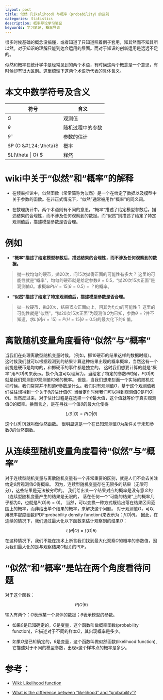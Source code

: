 ```yaml
---
layout: post
title: 似然（likelihood）与概率（probability）的区别
categories: Statistics
description: 概率导论学习笔记
keywords: 学习笔记, 概率导论
---
```


  很多时候基础的概念没搞懂，或者知道了只知道照着例子套用，知其然而不知其所以然。对于知识的理解只能到达会运用的层面。而对于知识的创新运用是远远不足的。
  
  似然和概率在统计学中是经常见到的两个术语，有时候这两个概念是一个意思，有时候却有很大区别。这里梳理下这两个术语所代表的具体含义。
  
  
# 本文中数学符号及含义

| 符号 | 含义 |
|--------|--------|
| $O$    |     观测值   |
| $\theta$    |    随机过程中的参数    |
| $\hat{\theta}$   |   参数的估计     |
| $P (O &#124; \theta)$   |    概率    |
| $L(\theta &#124; O) $   |      释然  |


# wiki中关于“似然”和“概率”的解释

* 在频率推论中，似然函数（常常简称为似然）是一个在给定了数据以及模型中关于参数的函数。在非正式情况下，“似然”通常被用作“概率”的同义词。

* 在数理统计中，两个术语则有不同的意思。“概率”描述了给定模型参数后，描述结果的合理性，而不涉及任何观察到的数据。而“似然”则描述了给定了特定观测值后，描述模型参数是否合理。

# 例如

* **“概率”描述了给定模型参数后，描述结果的合理性，而不涉及任何观察到的数据。**

> 抛一枚均匀的硬币，拋20次，问15次拋得正面的可能性有多大？
> 这里的可能性就是"概率"，均匀的硬币就是给定参数$\theta=0.5$，“拋20次15次正面”是观测值$O$。求概率$P (H=15 | \theta=0.5) = ？$的概率。

* **“似然”描述了给定了特定观测值后，描述模型参数是否合理。**

> 拋一枚硬币，拋20次，结果15次正面向上，问其为均匀的可能性？
> 这里的可能性就是"似然"，“拋20次15次正面”为观测值$O$为已知，参数$\theta=?$并不知道，求$L(\theta | H=15) = P (H=15 | \theta=0.5)$的最大化下的$\theta$ 值。

# 离散随机变量角度看待“似然”与“概率”

  当我们在处理离散型随机变量时候，（例如，掷10硬币的结果这样的数据时候）。这时候我们就可以根据观测到的结果计算这种结果出现的概率概率，当然这有一个前提是硬币是均匀的，和掷硬币的事件都是独立的。
  这时我们想要计算的就是“概率”用$P(O | \theta)$来表示。换个角度可以理解为，当给定了特定的参数$\theta$时候，$P(O | \theta)$就是我们观测到$O$观测值时候的概率。
  但是，当我们想来刻画一个实际的随机过程时候，我们常常并不知道$\theta$参数是什么。我们只有观测值$O$，基于这个观测值我们往往想得到一个关于$\theta$的估计值$\hat{\theta}$。当给定$\theta$ 时候我们可以得到观测值$O$是$P (O | \theta)$。当然反过来，对于估计过程是在选择一个$\hat{\theta}$最大值，这个值就等价于真实观测值$O$的概率。换而言之，是在寻找一个值$\hat{\theta}$的最大化使得

  $$ L(\theta | O) = P (O | \theta) $$

  这个$L(\theta | O)$就叫做似然函数。
  很明显这是一个在已知观测值$O$为条件关于未知参数$\theta$的似然函数。

# 从连续型随机变量角度看待“似然”与“概率”

  对于连续型随机变量与离散随机变量有一个非常重要的区别，就是人们不会去关注给定$\theta$后观测值$O$得概率。
  因为，连续型随机变量存在无限多的结果（无限可分），这些结果是无法被穷尽的。
  我们给出某一个结果对应的概率是没有意义的（连续型随机变量产生的结果是无限的，
  落在任何一个“可能的结果”上的概率几乎都为0，也就是$P(O | \theta) = 0 )$。
  当然，可以变换一种方式既给出落在结果区间范围上的概率，而非给出单个结果的概率，来解决这个问题。
  对于观测值$O$，可以用概率密度函数(PDF:probability density function)来表示为：$f(O|\theta)$。
  因此，在连续的情况下，我们通过最大化以下函数来估计观察到的结果$O$：

  $$ L(\theta | O) = f(O | \theta) $$

  在这种情况下，我们不能在技术上断言我们找到最大化观察$O$的概率的参数值，因为我们最大化的是与观察结果$O$相关的PDF。

# “似然”和“概率”是站在两个角度看待问题

  对于这个函数：

  $$ P (O | \theta) $$

  输入有两个：$O$表示某一个具体的数据；$\theta$表示模型的参数。

* 如果$\theta$是已知确定的，$O$是变量，这个函数叫做概率函数(probability function)，它描述对于不同的样本$O$，其出现概率是多少。

* 如果$O$是已知确定的，$\theta$是变量，这个函数叫做似然函数(likelihood function), 它描述对于不同的模型参数，出现x这个样本点的概率是多少。



# 参考：
* [Wiki: Likelihood function](https:\en.wikipedia.org\wiki\Likelihood_function)

* [What is the difference between “likelihood” and “probability”?](https:\stats.stackexchange.com\questions\2641\what-is-the-difference-between-likelihood-and-probability)